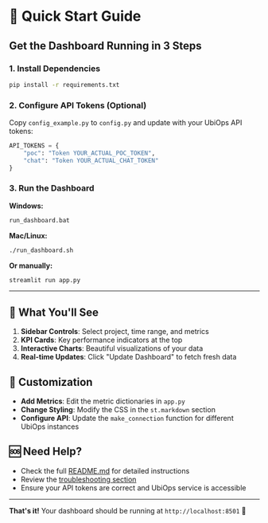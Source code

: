# 🚀 Quick Start Guide

## Get the Dashboard Running in 3 Steps

### 1. **Install Dependencies**
```bash
pip install -r requirements.txt
```

### 2. **Configure API Tokens** (Optional)
Copy `config_example.py` to `config.py` and update with your UbiOps API tokens:
```python
API_TOKENS = {
    "poc": "Token YOUR_ACTUAL_POC_TOKEN",
    "chat": "Token YOUR_ACTUAL_CHAT_TOKEN"
}
```

### 3. **Run the Dashboard**

**Windows:**
```bash
run_dashboard.bat
```

**Mac/Linux:**
```bash
./run_dashboard.sh
```

**Or manually:**
```bash
streamlit run app.py
```

---

## 🎯 What You'll See

1. **Sidebar Controls**: Select project, time range, and metrics
2. **KPI Cards**: Key performance indicators at the top
3. **Interactive Charts**: Beautiful visualizations of your data
4. **Real-time Updates**: Click "Update Dashboard" to fetch fresh data

## 🔧 Customization

- **Add Metrics**: Edit the metric dictionaries in `app.py`
- **Change Styling**: Modify the CSS in the `st.markdown` section
- **Configure API**: Update the `make_connection` function for different UbiOps instances

## 🆘 Need Help?

- Check the full [README.md](README.md) for detailed instructions
- Review the [troubleshooting section](README.md#troubleshooting)
- Ensure your API tokens are correct and UbiOps service is accessible

---

**That's it!** Your dashboard should be running at `http://localhost:8501` 🎉 